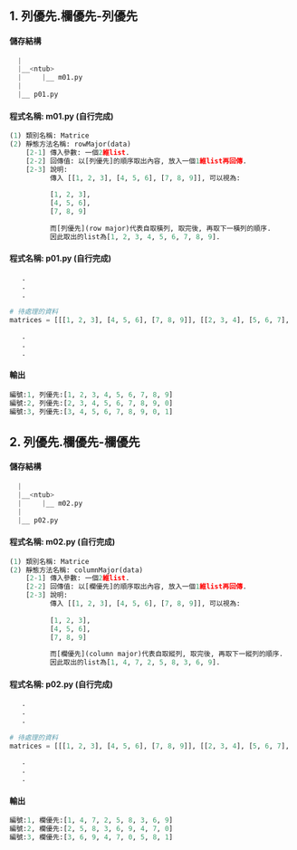 ## 1. 列優先.欄優先-列優先


#### 儲存結構
``` python
  |
  |__<ntub>
  |     |__ m01.py
  |
  |__ p01.py   
```


#### 程式名稱: m01.py (自行完成)
``` python
(1) 類別名稱: Matrice
(2) 靜態方法名稱: rowMajor(data)
    [2-1] 傳入參數: 一個2維list.
    [2-2] 回傳值: 以[列優先]的順序取出內容, 放入一個1維list再回傳.
    [2-3] 說明:           
          傳入 [[1, 2, 3], [4, 5, 6], [7, 8, 9]], 可以視為:
          
          [1, 2, 3],
          [4, 5, 6],
          [7, 8, 9]
          
          而[列優先](row major)代表自取橫列, 取完後, 再取下一橫列的順序.
          因此取出的list為[1, 2, 3, 4, 5, 6, 7, 8, 9].
```

#### 程式名稱: p01.py (自行完成)
``` python
   .
   .
   .
   
# 待處理的資料
matrices = [[[1, 2, 3], [4, 5, 6], [7, 8, 9]], [[2, 3, 4], [5, 6, 7], [8, 9, 0]], [[3, 4, 5], [6, 7, 8], [9, 0, 1]]] 

   .
   .
   .   
```

#### 輸出
``` python
編號:1, 列優先:[1, 2, 3, 4, 5, 6, 7, 8, 9]
編號:2, 列優先:[2, 3, 4, 5, 6, 7, 8, 9, 0]
編號:3, 列優先:[3, 4, 5, 6, 7, 8, 9, 0, 1]
```


## 2. 列優先.欄優先-欄優先


#### 儲存結構
``` python
  |
  |__<ntub>
  |     |__ m02.py
  |
  |__ p02.py   
```


#### 程式名稱: m02.py (自行完成)
``` python
(1) 類別名稱: Matrice
(2) 靜態方法名稱: columnMajor(data)
    [2-1] 傳入參數: 一個2維list.
    [2-2] 回傳值: 以[欄優先]的順序取出內容, 放入一個1維list再回傳.
    [2-3] 說明:           
          傳入 [[1, 2, 3], [4, 5, 6], [7, 8, 9]], 可以視為:
          
          [1, 2, 3],
          [4, 5, 6],
          [7, 8, 9]
          
          而[欄優先](column major)代表自取縱列, 取完後, 再取下一縱列的順序.
          因此取出的list為[1, 4, 7, 2, 5, 8, 3, 6, 9].
```

#### 程式名稱: p02.py (自行完成)
``` python
   .
   .
   .
   
# 待處理的資料
matrices = [[[1, 2, 3], [4, 5, 6], [7, 8, 9]], [[2, 3, 4], [5, 6, 7], [8, 9, 0]], [[3, 4, 5], [6, 7, 8], [9, 0, 1]]] 

   .
   .
   .   
```

#### 輸出
``` python
編號:1, 欄優先:[1, 4, 7, 2, 5, 8, 3, 6, 9]
編號:2, 欄優先:[2, 5, 8, 3, 6, 9, 4, 7, 0]
編號:3, 欄優先:[3, 6, 9, 4, 7, 0, 5, 8, 1]
```
